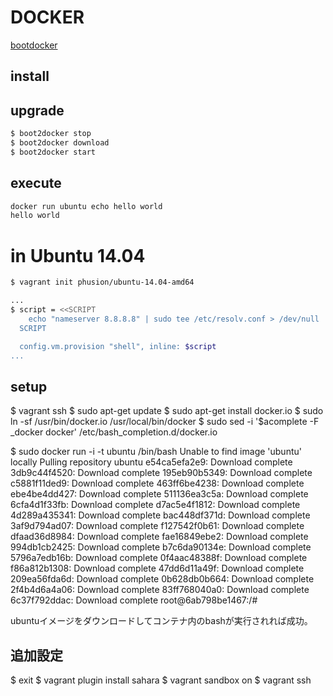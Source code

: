 DOCKER
========================================

[bootdocker](http://qiita.com/k2works/items/926c4a3f5798c47b4088)


## install


## upgrade

```sh
$ boot2docker stop
$ boot2docker download
$ boot2docker start
```

## execute

```sh
docker run ubuntu echo hello world
hello world
```


# in Ubuntu 14.04

```sh
$ vagrant init phusion/ubuntu-14.04-amd64

...
$ script = <<SCRIPT
    echo "nameserver 8.8.8.8" | sudo tee /etc/resolv.conf > /dev/null
  SCRIPT

  config.vm.provision "shell", inline: $script
...
```

## setup
$ vagrant ssh
$ sudo apt-get update
$ sudo apt-get install docker.io
$ sudo ln -sf /usr/bin/docker.io /usr/local/bin/docker
$ sudo sed -i '$acomplete -F _docker docker' /etc/bash_completion.d/docker.io


$ sudo docker run -i -t ubuntu /bin/bash
Unable to find image 'ubuntu' locally
Pulling repository ubuntu
e54ca5efa2e9: Download complete
3db9c44f4520: Download complete
195eb90b5349: Download complete
c5881f11ded9: Download complete
463ff6be4238: Download complete
ebe4be4dd427: Download complete
511136ea3c5a: Download complete
6cfa4d1f33fb: Download complete
d7ac5e4f1812: Download complete
4d289a435341: Download complete
bac448df371d: Download complete
3af9d794ad07: Download complete
f127542f0b61: Download complete
dfaad36d8984: Download complete
fae16849ebe2: Download complete
994db1cb2425: Download complete
b7c6da90134e: Download complete
5796a7edb16b: Download complete
0f4aac48388f: Download complete
f86a812b1308: Download complete
47dd6d11a49f: Download complete
209ea56fda6d: Download complete
0b628db0b664: Download complete
2f4b4d6a4a06: Download complete
83ff768040a0: Download complete
6c37f792ddac: Download complete
root@6ab798be1467:/#

ubuntuイメージをダウンロードしてコンテナ内のbashが実行されれば成功。


## 追加設定

$ exit
$ vagrant plugin install sahara
$ vagrant sandbox on
$ vagrant ssh



